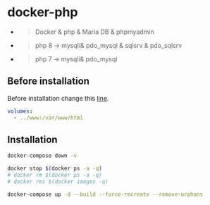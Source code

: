 # docker-php

- > Docker & php & Maria DB & phpmyadmin 
- > php 8 -> mysqli& pdo_mysql & sqlsrv & pdo_sqlsrv
- > php 7 -> mysqli& pdo_mysql  

## Before installation

Before installation change this [line](https://github.com/emalherbi/docker/blob/main/docker-compose.yml).

```yml
volumes:
  - ../www:/var/www/html
```

## Installation

```bash
docker-compose down -v

docker stop $(docker ps -a -q)
# docker rm $(docker ps -a -q)
# docker rmi $(docker images -q)

docker-compose up -d --build --force-recreate --remove-orphans
```
